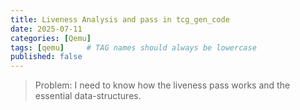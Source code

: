 ```yaml
---
title: Liveness Analysis and pass in tcg_gen_code
date: 2025-07-11
categories: [Qemu]
tags: [qemu]     # TAG names should always be lowercase
published: false
---
```


> Problem: I need to know how the liveness pass works and the essential data-structures.